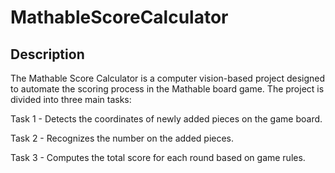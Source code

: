 # MathableScoreCalculator

## Description

The Mathable Score Calculator is a computer vision-based project designed to automate the scoring process in the Mathable board game. The project is divided into three main tasks: 

Task 1 - Detects the coordinates of newly added pieces on the game board.

Task 2 - Recognizes the number on the added pieces.

Task 3 - Computes the total score for each round based on game rules.
